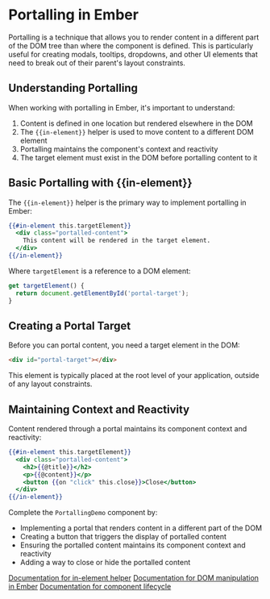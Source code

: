 # Portalling in Ember

Portalling is a technique that allows you to render content in a different part of the DOM tree than where the component is defined. This is particularly useful for creating modals, tooltips, dropdowns, and other UI elements that need to break out of their parent's layout constraints.

## Understanding Portalling

When working with portalling in Ember, it's important to understand:

1. Content is defined in one location but rendered elsewhere in the DOM
2. The `{{in-element}}` helper is used to move content to a different DOM element
3. Portalling maintains the component's context and reactivity
4. The target element must exist in the DOM before portalling content to it

## Basic Portalling with {{in-element}}

The `{{in-element}}` helper is the primary way to implement portalling in Ember:

```hbs
{{#in-element this.targetElement}}
  <div class="portalled-content">
    This content will be rendered in the target element.
  </div>
{{/in-element}}
```

Where `targetElement` is a reference to a DOM element:

```js
get targetElement() {
  return document.getElementById('portal-target');
}
```

## Creating a Portal Target

Before you can portal content, you need a target element in the DOM:

```html
<div id="portal-target"></div>
```

This element is typically placed at the root level of your application, outside of any layout constraints.

## Maintaining Context and Reactivity

Content rendered through a portal maintains its component context and reactivity:

```hbs
{{#in-element this.targetElement}}
  <div class="portalled-content">
    <h2>{{@title}}</h2>
    <p>{{@content}}</p>
    <button {{on "click" this.close}}>Close</button>
  </div>
{{/in-element}}
```

<p class="call-to-play">
  Complete the <code>PortallingDemo</code> component by:
  <ul>
    <li>Implementing a portal that renders content in a different part of the DOM</li>
    <li>Creating a button that triggers the display of portalled content</li>
    <li>Ensuring the portalled content maintains its component context and reactivity</li>
    <li>Adding a way to close or hide the portalled content</li>
  </ul>
</p>

[Documentation for in-element helper][ember-in-element]
[Documentation for DOM manipulation in Ember][ember-dom-manipulation]
[Documentation for component lifecycle][ember-component-lifecycle]

[ember-in-element]: https://guides.emberjs.com/release/components/template-lifecycle-dom-and-modifiers/#toc_in-element
[ember-dom-manipulation]: https://guides.emberjs.com/release/components/template-lifecycle-dom-and-modifiers/
[ember-component-lifecycle]: https://guides.emberjs.com/release/components/component-state-and-actions/
